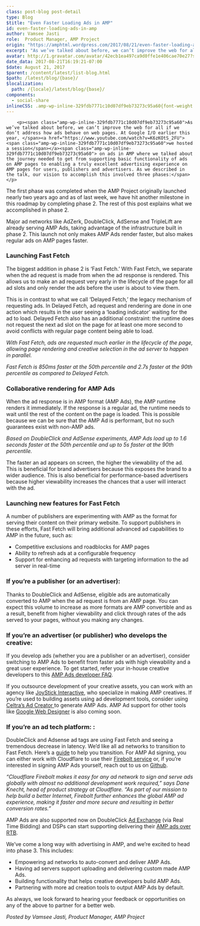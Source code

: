 ```yaml
---
class: post-blog post-detail
type: Blog
$title: "Even Faster Loading Ads in AMP"
id: even-faster-loading-ads-in-amp
author: Vamsee Jasti
role:  Product Manager, AMP Project
origin: "https://amphtml.wordpress.com/2017/08/21/even-faster-loading-ads-in-amp/amp/"
excerpt: "As we’ve talked about before, we can’t improve the web for all if we don’t address how ads behave on web pages. At Google I/O earlier this year, we hosted a session on ads in AMP where we talked about the journey needed to get from supporting basic functionality of ads on AMP pages to [&#8230;]"
avatar: http://1.gravatar.com/avatar/42ecb1ea497ca9d0ffe1e406cae70e27?s=96&d=identicon&r=G
date_data: 2017-08-21T16:19:21-07:00
$date: August 21, 2017
$parent: /content/latest/list-blog.html
$path: /latest/blog/{base}/
$localization:
  path: /{locale}/latest/blog/{base}/
components:
  - social-share
inlineCSS: .amp-wp-inline-329fdb7771c10d07df9eb73273c95a60{font-weight:400;}.amp-wp-inline-a6ec8840dd8107f0c4f9cbd7d00cece0{text-align:center;}
---
```


<div class="amp-wp-article-content">

		<p><span class="amp-wp-inline-329fdb7771c10d07df9eb73273c95a60">As we’ve talked about before, we can’t improve the web for all if we don’t address how ads behave on web pages. At Google I/O earlier this year, </span><a href="https://www.youtube.com/watch?v=K6zKOtS_2FU"><span class="amp-wp-inline-329fdb7771c10d07df9eb73273c95a60">we hosted a session</span></a><span class="amp-wp-inline-329fdb7771c10d07df9eb73273c95a60"> on ads in AMP where we talked about the journey needed to get from supporting basic functionality of ads on AMP pages to enabling a truly excellent advertising experience on AMP pages for users, publishers and advertisers. As we described in the talk, our vision to accomplish this involved three phases:</span></p>
<p><amp-img class="aligncenter wp-image-1544 size-large amp-wp-enforced-sizes" src="https://amphtml.files.wordpress.com/2017/08/screen-shot-2017-08-21-at-3-59-13-pm.png?w=660&amp;h=258" alt="" width="660" height="258" srcset="https://amphtml.files.wordpress.com/2017/08/screen-shot-2017-08-21-at-3-59-13-pm.png?w=660&amp;h=258 660w, https://amphtml.files.wordpress.com/2017/08/screen-shot-2017-08-21-at-3-59-13-pm.png?w=150&amp;h=59 150w, https://amphtml.files.wordpress.com/2017/08/screen-shot-2017-08-21-at-3-59-13-pm.png?w=300&amp;h=117 300w, https://amphtml.files.wordpress.com/2017/08/screen-shot-2017-08-21-at-3-59-13-pm.png?w=768&amp;h=300 768w, https://amphtml.files.wordpress.com/2017/08/screen-shot-2017-08-21-at-3-59-13-pm.png 945w" sizes="(min-width: 660px) 660px, 100vw"></amp-img></p>
<p><span class="amp-wp-inline-329fdb7771c10d07df9eb73273c95a60">The first phase was completed when the AMP Project originally launched nearly two years ago and as of last week, we have hit another milestone in this roadmap by completing phase 2. The rest of this post explains what we accomplished in phase 2.</span></p>
<p><span class="amp-wp-inline-329fdb7771c10d07df9eb73273c95a60">Major ad networks like AdZerk, DoubleClick, AdSense and TripleLift are already serving AMP Ads, taking advantage of the infrastructure built in phase 2. This launch not only makes AMP Ads render faster, but also makes regular ads on AMP pages faster.</span></p>
<h3><span class="amp-wp-inline-329fdb7771c10d07df9eb73273c95a60">Launching Fast Fetch</span></h3>
<p><span class="amp-wp-inline-329fdb7771c10d07df9eb73273c95a60">The biggest addition in phase 2 is ‘Fast Fetch.’ With Fast Fetch, we separate when the ad request is made from when the ad response is rendered. This allows us to make an ad request very early in the lifecycle of the page for all ad slots and only render the ads before the user is about to view them.</span></p>
<p><span class="amp-wp-inline-329fdb7771c10d07df9eb73273c95a60">This is in contrast to what we call ‘Delayed Fetch,’ the legacy mechanism of requesting ads. In Delayed Fetch, ad request and rendering are done in one action which results in the user seeing a ‘loading indicator’ waiting for the ad to load. Delayed Fetch also has an additional constraint: the runtime does not request the next ad slot on the page for at least one more second to avoid conflicts with regular page content being able to</span><span class="amp-wp-inline-329fdb7771c10d07df9eb73273c95a60"> load.</span></p>
<p><amp-img class="aligncenter wp-image-1545 size-large amp-wp-enforced-sizes" src="https://amphtml.files.wordpress.com/2017/08/screen-shot-2017-08-21-at-4-01-28-pm.png?w=660&amp;h=343" alt="" width="660" height="343" srcset="https://amphtml.files.wordpress.com/2017/08/screen-shot-2017-08-21-at-4-01-28-pm.png?w=660&amp;h=343 660w, https://amphtml.files.wordpress.com/2017/08/screen-shot-2017-08-21-at-4-01-28-pm.png?w=150&amp;h=78 150w, https://amphtml.files.wordpress.com/2017/08/screen-shot-2017-08-21-at-4-01-28-pm.png?w=300&amp;h=156 300w, https://amphtml.files.wordpress.com/2017/08/screen-shot-2017-08-21-at-4-01-28-pm.png 690w" sizes="(min-width: 660px) 660px, 100vw"></amp-img></p>
<p class="amp-wp-inline-a6ec8840dd8107f0c4f9cbd7d00cece0"><i><span class="amp-wp-inline-329fdb7771c10d07df9eb73273c95a60">With Fast Fetch, ads are requested much earlier in the lifecycle of the page, allowing page rendering and creative selection in the ad server to happen in parallel.</span></i><br/><amp-img class="aligncenter wp-image-1548  amp-wp-enforced-sizes" src="https://amphtml.files.wordpress.com/2017/08/screen-shot-2017-08-21-at-4-13-24-pm.png?w=308&amp;h=147" alt="" width="308" height="147" srcset="https://amphtml.files.wordpress.com/2017/08/screen-shot-2017-08-21-at-4-13-24-pm.png?w=308&amp;h=147 308w, https://amphtml.files.wordpress.com/2017/08/screen-shot-2017-08-21-at-4-13-24-pm.png?w=150&amp;h=72 150w, https://amphtml.files.wordpress.com/2017/08/screen-shot-2017-08-21-at-4-13-24-pm.png?w=300&amp;h=143 300w, https://amphtml.files.wordpress.com/2017/08/screen-shot-2017-08-21-at-4-13-24-pm.png 329w" sizes="(min-width: 308px) 308px, 100vw"></amp-img></p>
<p class="amp-wp-inline-a6ec8840dd8107f0c4f9cbd7d00cece0"><i><span class="amp-wp-inline-329fdb7771c10d07df9eb73273c95a60">Fast Fetch is 850ms faster at the 50th percentile and 2.7s faster at the 90th percentile as compared to Delayed Fetch.</span></i></p>
<h3><span class="amp-wp-inline-329fdb7771c10d07df9eb73273c95a60">Collaborative rendering for AMP Ads</span></h3>
<p><span class="amp-wp-inline-329fdb7771c10d07df9eb73273c95a60">When the ad response is in AMP format (AMP Ads), the AMP runtime renders it immediately. If the response is a regular ad, the runtime needs to wait until the rest of the content on the page is loaded. This is possible because we can be sure that the AMP Ad is performant, but no such guarantees exist with non-AMP ads.</span></p>
<p><amp-img class="aligncenter wp-image-1547 size-full amp-wp-enforced-sizes" src="https://amphtml.files.wordpress.com/2017/08/screen-shot-2017-08-21-at-4-11-30-pm.png?w=660" alt="" srcset="https://amphtml.files.wordpress.com/2017/08/screen-shot-2017-08-21-at-4-11-30-pm.png 436w, https://amphtml.files.wordpress.com/2017/08/screen-shot-2017-08-21-at-4-11-30-pm.png?w=150 150w, https://amphtml.files.wordpress.com/2017/08/screen-shot-2017-08-21-at-4-11-30-pm.png?w=300 300w" sizes="(min-width: 436px) 436px, 100vw" width="436" height="168"></amp-img></p>
<p class="amp-wp-inline-a6ec8840dd8107f0c4f9cbd7d00cece0"><i><span class="amp-wp-inline-329fdb7771c10d07df9eb73273c95a60">Based on DoubleClick and AdSense experiments, AMP Ads load up to 1.6 seconds faster at the 50th percentile and up to 5s faster at the 90th percentile.</span></i></p>
<p><span class="amp-wp-inline-329fdb7771c10d07df9eb73273c95a60">The faster an ad appears on screen, the higher the viewability of the ad. This is beneficial for brand advertisers because this exposes the brand to a wider audience. This is also beneficial for performance-based advertisers because higher viewability increases the chances that a user will interact with the ad. </span></p>
<h3><span class="amp-wp-inline-329fdb7771c10d07df9eb73273c95a60">Launching new features for Fast Fetch</span></h3>
<p><span class="amp-wp-inline-329fdb7771c10d07df9eb73273c95a60">A number of publishers are experimenting with AMP as the format for serving their content on their primary website. To support publishers in these efforts, Fast Fetch will bring additional advanced ad capabilities to AMP in the future, such as:</span></p>
<ul><li class="amp-wp-inline-329fdb7771c10d07df9eb73273c95a60"><span class="amp-wp-inline-329fdb7771c10d07df9eb73273c95a60">Competitive exclusions and roadblocks for AMP pages</span></li>
<li class="amp-wp-inline-329fdb7771c10d07df9eb73273c95a60"><span class="amp-wp-inline-329fdb7771c10d07df9eb73273c95a60">Ability to refresh ads at a configurable frequency</span></li>
<li class="amp-wp-inline-329fdb7771c10d07df9eb73273c95a60"><span class="amp-wp-inline-329fdb7771c10d07df9eb73273c95a60">Support for enhancing ad requests with targeting information to the ad server in real-time</span></li>
</ul><h3><span class="amp-wp-inline-329fdb7771c10d07df9eb73273c95a60">If you’re a publisher (or an advertiser):</span></h3>
<p><span class="amp-wp-inline-329fdb7771c10d07df9eb73273c95a60">Thanks to DoubleClick and AdSense, eligible ads are automatically converted to AMP when the ad request is from an AMP page. You can expect this volume to increase as more formats are AMP convertible and as a result, benefit from higher viewability and click through rates of the ads served to your pages, without you making any changes.</span></p>
<h3><span class="amp-wp-inline-329fdb7771c10d07df9eb73273c95a60">If you’re an advertiser (or publisher) who develops the creative:</span></h3>
<p><span class="amp-wp-inline-329fdb7771c10d07df9eb73273c95a60">If you develop ads (whether you are a publisher or an advertiser), consider switching to AMP Ads to benefit from faster ads with high viewability and a great user experience. To get started, refer your in-house creative developers to this </span><a href="https://github.com/ampproject/amphtml/blob/master/ads/google/a4a/docs/a4a-readme.md"><span class="amp-wp-inline-329fdb7771c10d07df9eb73273c95a60">AMP Ads developer FAQ</span></a><span class="amp-wp-inline-329fdb7771c10d07df9eb73273c95a60">.</span></p>
<p><span class="amp-wp-inline-329fdb7771c10d07df9eb73273c95a60">If you outsource development of your creative assets, you can work with an agency like </span><a href="http://joystickinteractive.com/amp/"><span class="amp-wp-inline-329fdb7771c10d07df9eb73273c95a60">JoyStick Interactive</span></a><span class="amp-wp-inline-329fdb7771c10d07df9eb73273c95a60">, who specialize in making AMP creatives. If you’re used to building assets using ad development tools, consider using </span><a href="https://vimeo.com/218059345"><span class="amp-wp-inline-329fdb7771c10d07df9eb73273c95a60">Celtra’s </span><span class="amp-wp-inline-329fdb7771c10d07df9eb73273c95a60">A</span><span class="amp-wp-inline-329fdb7771c10d07df9eb73273c95a60">d</span> <span class="amp-wp-inline-329fdb7771c10d07df9eb73273c95a60">C</span><span class="amp-wp-inline-329fdb7771c10d07df9eb73273c95a60">r</span><span class="amp-wp-inline-329fdb7771c10d07df9eb73273c95a60">e</span><span class="amp-wp-inline-329fdb7771c10d07df9eb73273c95a60">a</span><span class="amp-wp-inline-329fdb7771c10d07df9eb73273c95a60">t</span><span class="amp-wp-inline-329fdb7771c10d07df9eb73273c95a60">o</span></a><span class="amp-wp-inline-329fdb7771c10d07df9eb73273c95a60"><a href="https://vimeo.com/218059345">r </a>to generate AMP Ads. AMP Ad support for other tools like </span><a href="https://www.google.com/webdesigner/"><span class="amp-wp-inline-329fdb7771c10d07df9eb73273c95a60">Google Web Designer</span></a><span class="amp-wp-inline-329fdb7771c10d07df9eb73273c95a60"> is also coming soon.</span></p>
<h3><span class="amp-wp-inline-329fdb7771c10d07df9eb73273c95a60">If you’re an ad tech platform: : </span></h3>
<p><span class="amp-wp-inline-329fdb7771c10d07df9eb73273c95a60">DoubleClick and Adsense ad tags are using Fast Fetch and seeing a tremendous decrease in latency. We’d like all ad networks to transition to Fast Fetch. Here’s a </span><a href="https://github.com/ampproject/amphtml/blob/master/ads/google/a4a/docs/Network-Impl-Guide.md"><span class="amp-wp-inline-329fdb7771c10d07df9eb73273c95a60">guide</span></a><span class="amp-wp-inline-329fdb7771c10d07df9eb73273c95a60"> to help you transition. For AMP Ad signing, you can either work with Cloudflare to use their </span><a href="https://blog.cloudflare.com/firebolt/"><span class="amp-wp-inline-329fdb7771c10d07df9eb73273c95a60">Firebolt service</span></a><span class="amp-wp-inline-329fdb7771c10d07df9eb73273c95a60"> or, if you’re interested in signing AMP Ads yourself, reach out to us on </span><a href="https://github.com/ampproject/amphtml/issues/new"><span class="amp-wp-inline-329fdb7771c10d07df9eb73273c95a60">Github</span></a><span class="amp-wp-inline-329fdb7771c10d07df9eb73273c95a60">.</span></p>
<p><i><span class="amp-wp-inline-329fdb7771c10d07df9eb73273c95a60">“Cloudflare Firebolt makes it easy for any ad network to sign and serve ads globally with almost no additional development work required,” says Dane Knecht, head of product strategy at Cloudflare. “As part of our mission to help build a better Internet, Firebolt further enhances the global AMP ad experience, making it faster and more secure and resulting in better conversion rates.”</span></i></p>
<p><span class="amp-wp-inline-329fdb7771c10d07df9eb73273c95a60">AMP Ads are also supported now on DoubleClick </span><a href="https://developers.google.com/ad-exchange/rtb/amp-ads"><span class="amp-wp-inline-329fdb7771c10d07df9eb73273c95a60">Ad Exchange</span></a><span class="amp-wp-inline-329fdb7771c10d07df9eb73273c95a60"> (via Real Time Bidding) and DSPs can start supporting delivering their </span><a href="https://github.com/ampproject/amphtml/blob/master/ads/google/a4a/docs/RTBExchangeGuide.md"><span class="amp-wp-inline-329fdb7771c10d07df9eb73273c95a60">AMP ads over RTB</span></a><span class="amp-wp-inline-329fdb7771c10d07df9eb73273c95a60">.</span></p>
<p><span class="amp-wp-inline-329fdb7771c10d07df9eb73273c95a60">We’ve come a long way with advertising in AMP, and we’re excited to head into phase 3. This includes:</span></p>
<ul><li class="amp-wp-inline-329fdb7771c10d07df9eb73273c95a60"><span class="amp-wp-inline-329fdb7771c10d07df9eb73273c95a60">Empowering ad networks to auto-convert and deliver AMP Ads.</span></li>
<li class="amp-wp-inline-329fdb7771c10d07df9eb73273c95a60"><span class="amp-wp-inline-329fdb7771c10d07df9eb73273c95a60">Having ad servers support uploading and delivering custom made AMP Ads.</span></li>
<li class="amp-wp-inline-329fdb7771c10d07df9eb73273c95a60"><span class="amp-wp-inline-329fdb7771c10d07df9eb73273c95a60">Building functionality that helps creative developers build AMP Ads.</span></li>
<li class="amp-wp-inline-329fdb7771c10d07df9eb73273c95a60"><span class="amp-wp-inline-329fdb7771c10d07df9eb73273c95a60">Partnering with more ad creation tools to output AMP Ads by default.</span></li>
</ul><p><span class="amp-wp-inline-329fdb7771c10d07df9eb73273c95a60">As always, we look forward to hearing your feedback or opportunities on any of the above to partner for a better web.</span></p>
<p><i><span class="amp-wp-inline-329fdb7771c10d07df9eb73273c95a60">Posted by Vamsee Jasti, Product Manager, AMP Project</span></i></p>
	</div>

	


</div>

